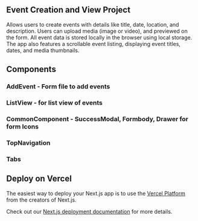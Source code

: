 

## Event Creation and View Project

Allows users to create events with details like title, date, location, and description. Users can upload media (image or video),  and previewed on the form. All event data is stored locally in the browser using local storage. The app also features a scrollable event listing, displaying event titles, dates, and media thumbnails.

## Components

### AddEvent - Form file to add events
### ListView - for list view of events
### CommonComponent - SuccessModal, Formbody, Drawer for form Icons
### TopNavigation 
### Tabs

## Deploy on Vercel

The easiest way to deploy your Next.js app is to use the [Vercel Platform](https://vercel.com/new?utm_medium=default-template&filter=next.js&utm_source=create-next-app&utm_campaign=create-next-app-readme) from the creators of Next.js.

Check out our [Next.js deployment documentation](https://nextjs.org/docs/app/building-your-application/deploying) for more details.
